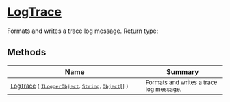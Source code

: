 # [LogTrace](./ILoggerObjectExtensions-100663350.md)

Formats and writes a trace log message.
Return type:
## Methods

| Name | Summary | 
| --- | --- | 
| <sub>[LogTrace](./ILoggerObjectExtensions-100663350.md) ( [`ILoggerObject`](./../ILoggerObject.md), [`String`](https://docs.microsoft.com/en-us/dotnet/api/System.String), [`Object`](https://docs.microsoft.com/en-us/dotnet/api/System.Object)[] )</sub><img width=200/>| <sub>Formats and writes a trace log message.</sub>| <br>


